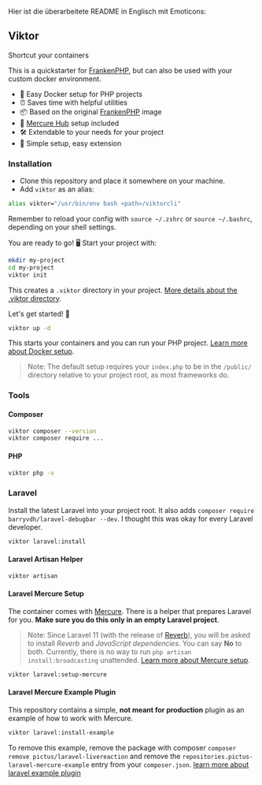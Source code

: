 Hier ist die überarbeitete README in Englisch mit Emoticons:


## Viktor 
Shortcut your containers

This is a quickstarter for [FrankenPHP](https://frankenphp.dev), but can also be used with your custom docker environment.

- 🐳 Easy Docker setup for PHP projects
- ⏰ Saves time with helpful utilities
- 📦 Based on the original [FrankenPHP](https://hub.docker.com/r/dunglas/frankenphp#!) image
- 🚀 [Mercure Hub](https://mercure.rocks/) setup included
- 🛠️ Extendable to your needs for your project
- 🧰 Simple setup, easy extension

### Installation
- Clone this repository and place it somewhere on your machine.
- Add `viktor` as an alias:

```bash
alias viktor="/usr/bin/env bash <path>/viktorcli"
```

Remember to reload your config with `source ~/.zshrc` or `source ~/.bashrc`, depending on your shell settings.

You are ready to go! 🖥️ Start your project with:

```bash
mkdir my-project
cd my-project
viktor init
```

This creates a `.viktor` directory in your project. [More details about the .viktor directory](docs/viktor-dir).

Let's get started! 🚀

```bash
viktor up -d
```
This starts your containers and you can run your PHP project. [Learn more about Docker setup](docs/docker.md).
> Note: The default setup requires your `index.php` to be in the `/public/` directory relative to your project root, as most frameworks do.

### Tools

#### Composer

```bash
viktor composer --version
viktor composer require ...
```

#### PHP

```bash
viktor php -v
```

### Laravel

Install the latest Laravel into your project root. It also adds `composer require barryvdh/laravel-debugbar --dev`. I thought this was okay for every Laravel developer.

```bash
viktor laravel:install
```

#### Laravel Artisan Helper

```bash
viktor artisan 
```

#### Laravel Mercure Setup

The container comes with [Mercure](https://mercure.rocks/). There is a helper that prepares Laravel for you. **Make sure you do this only in an empty Laravel project**.

> Note: Since Laravel 11 (with the release of [Reverb](https://reverb.laravel.com/)), you will be asked to install *Reverb* and *JavaScript dependencies*. You can say **No** to both. Currently, there is no way to run `php artisan install:broadcasting` unattended.
[Learn more about Mercure setup](docs/laravel-mercure-setup.md).

```bash
viktor laravel:setup-mercure 
```


#### Laravel Mercure Example Plugin

This repository contains a simple, **not meant for production** plugin as an example of how to work with Mercure.

```bash
viktor laravel:install-example
```
To remove this example, remove the package with composer `composer remove pictus/laravel-livereaction` and remove the `repositories.pictus-laravel-mercure-example` entry from your `composer.json`.
[learn more about laravel example plugin](docs/laravel-example-plugin.md)